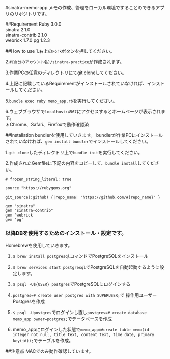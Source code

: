 #sinatra-memo-app
メモの作成、管理をローカル環境ですることのできるアプリのリポジトリです。

##Requirement
Ruby 3.0.0<br>
sinatra 2.1.0<br>
sinatra-contrib 2.1.0<br>
webrick 1.7.0
pg 1.2.3

##How to use
1.右上の`Fork`ボタンを押してください。

2.`#{自分のアカウント名}/sinatra-practice`が作成されます。

3.作業PCの任意のディレクトリにてgit cloneしてください。

4.上記に記載しているRequirementがインストールされていなければ、インストールしてください。

5.`buncle exec ruby memo_app.rb`を実行してください。

6.ウェブブラウザで`localhost:4567`にアクセスするとホームページが表示されます。<br>
＊Chrome、Safari、Firefoxで動作確認済

##Installation
bundlerを使用していきます。
bundlerが作業PCにインストールされていなければ、`gem install bundler`でインストールしてください。

1.`git clone`したディレクトリ上で`bundle init`を実行してください。

2.作成されたGemfileに下記の内容をコピーして、`bundle install`してください。<br>
```
# frozen_string_literal: true

source "https://rubygems.org"

git_source(:github) {|repo_name| "https://github.com/#{repo_name}" }

gem "sinatra"
gem "sinatra-contrib"
gem 'webrick'
gem 'pg'
```

### 以降DBを使用するためのインストール・設定です。
Homebrewを使用していきます。
1. `$ brew install postgresql`コマンドでPostgreSQLをインストール
2. `$ brew services start postgresql`でPostgreSQLを自動起動するように設定します。
3. `$ psql -U${USER} postgres`でPostgreSQLにログインする
4. `postgres=# create user postgres with SUPERUSER;`で
操作用ユーザーPostgresを作成
   
5. `$ psql -Upostgres`でログインし直し`postgres=# create database memo_app owner=postgres;`でデータベースを作成
6. memo_appにログインした状態で`memo_app=#create table memo(id integer not null, title text, content text, time date, primary key(id));`でテーブルを作成。

##注意点
MACでのみ動作確認しています。
